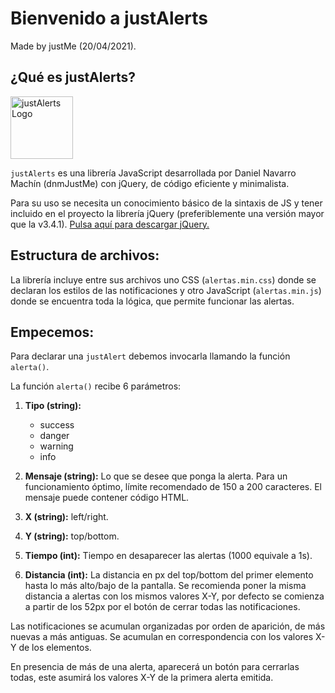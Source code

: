 # Bienvenido a justAlerts

Made by justMe (20/04/2021).

## ¿Qué es justAlerts?

<img src="https://dnmjustme.github.io/justAlerts/img/justMe-free-file.png" alt="justAlerts Logo" width="100"> 

`justAlerts` es una librería JavaScript desarrollada por Daniel Navarro Machín (dnmJustMe) con jQuery, de código eficiente y minimalista.

Para su uso se necesita un conocimiento básico de la sintaxis de JS y tener incluido en el proyecto la librería jQuery (preferiblemente una versión mayor que la v3.4.1). [Pulsa aquí para descargar jQuery.](https://jquery.com/)

## Estructura de archivos:

La librería incluye entre sus archivos uno CSS (`alertas.min.css`) donde se declaran los estilos de las notificaciones y otro JavaScript (`alertas.min.js`) donde se encuentra toda la lógica, que permite funcionar las alertas.

## Empecemos:

Para declarar una `justAlert` debemos invocarla llamando la función `alerta()`.

La función `alerta()` recibe 6 parámetros:

1. **Tipo (string):**
   - success
   - danger
   - warning
   - info

2. **Mensaje (string):** Lo que se desee que ponga la alerta. Para un funcionamiento óptimo, límite recomendado de 150 a 200 caracteres. El mensaje puede contener código HTML.

3. **X (string):** left/right.

4. **Y (string):** top/bottom.

5. **Tiempo (int):** Tiempo en desaparecer las alertas (1000 equivale a 1s).

6. **Distancia (int):** La distancia en px del top/bottom del primer elemento hasta lo más alto/bajo de la pantalla. Se recomienda poner la misma distancia a alertas con los mismos valores X-Y, por defecto se comienza a partir de los 52px por el botón de cerrar todas las notificaciones.

Las notificaciones se acumulan organizadas por orden de aparición, de más nuevas a más antiguas. Se acumulan en correspondencia con los valores X-Y de los elementos.

En presencia de más de una alerta, aparecerá un botón para cerrarlas todas, este asumirá los valores X-Y de la primera alerta emitida.
